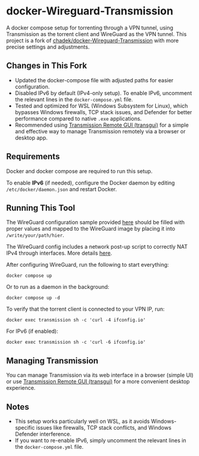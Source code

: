 # docker-Wireguard-Transmission

A docker compose setup for torrenting through a VPN tunnel, using Transmission as the torrent client and WireGuard as the VPN tunnel. This project is a fork of [chadek/docker-Wireguard-Transmission](https://github.com/chadek/docker-Wireguard-Transmission) with more precise settings and adjustments.

## Changes in This Fork
- Updated the docker-compose file with adjusted paths for easier configuration.
- Disabled IPv6 by default (IPv4-only setup). To enable IPv6, uncomment the relevant lines in the `docker-compose.yml` file.
- Tested and optimized for WSL (Windows Subsystem for Linux), which bypasses Windows firewalls, TCP stack issues, and Defender for better performance compared to native `.exe` applications.
- Recommended using [Transmission Remote GUI (transgui)](https://github.com/transmission-remote-gui/transgui) for a simple and effective way to manage Transmission remotely via a browser or desktop app.

## Requirements
Docker and docker compose are required to run this setup.

To enable **IPv6** (if needed), configure the Docker daemon by editing `/etc/docker/daemon.json` and restart Docker.

## Running This Tool
The WireGuard configuration sample provided [here](https://github.com/chadek/docker-Wireguard-Transmission/blob/main/wireguard/wg0.conf) should be filled with proper values and mapped to the WireGuard image by placing it into `/write/your/path/hier`.

The WireGuard config includes a network post-up script to correctly NAT IPv4 through interfaces. More details [here](https://github.com/linuxserver/docker-wireguard).

After configuring WireGuard, run the following to start everything:

```
docker compose up
```

Or to run as a daemon in the background:

```
docker compose up -d
```

To verify that the torrent client is connected to your VPN IP, run:

```
docker exec transmission sh -c 'curl -4 ifconfig.io'
```

For IPv6 (if enabled):

```
docker exec transmission sh -c 'curl -6 ifconfig.io'
```

## Managing Transmission
You can manage Transmission via its web interface in a browser (simple UI) or use [Transmission Remote GUI (transgui)](https://github.com/transmission-remote-gui/transgui) for a more convenient desktop experience.

## Notes
- This setup works particularly well on WSL, as it avoids Windows-specific issues like firewalls, TCP stack conflicts, and Windows Defender interference.
- If you want to re-enable IPv6, simply uncomment the relevant lines in the `docker-compose.yml` file.